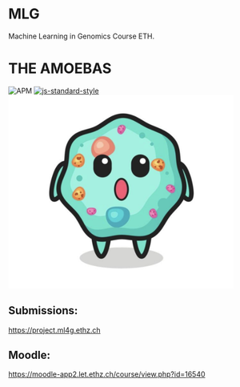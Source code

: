 # MLG
Machine Learning in Genomics Course ETH.

# THE AMOEBAS

![APM](https://img.shields.io/apm/l/vim-mode) 
[![js-standard-style](https://img.shields.io/badge/code%20style-standard-brightgreen.svg?style=flat)](https://github.com/feross/standard)
<img src="amoeba.png" width="450">

## Submissions: 
https://project.ml4g.ethz.ch

## Moodle: 
https://moodle-app2.let.ethz.ch/course/view.php?id=16540
